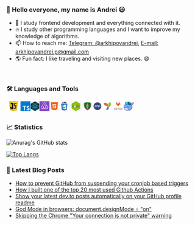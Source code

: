 ### 👋 Hello everyone, my name is Andrei 😃
- 🔭 I study frontend development and everything connected with it.
- 🔥 I study other programming languages and I want to improve my knowledge of algorithms.
- 📫 How to reach me: [Telegram: @arkhipovandrei](https://t.me/arkhipovandrei), [E-mail: arkhipovandrei.p@gmail.com](mailto:arkhipovandrei.p@gmail.com)
- 🌎 Fun fact: I like traveling and visiting new places. 😄 
<br/>

 <!--A little more about me...

 ```javascript
const thai = {
  pronouns: "she" | "her",
  code: [Javascript, Typescript, HTML, CSS, Ruby, Python, Java],
  tools: [React, Redux, Node, Storybook, Styled-Components, Jest, Docker],
  architecture: ["microservices", "event-driven", "design system pattern"],
  techCommunities: {
                        coorganizer: "AfroPython",
                        speaker: "Latinity",
                        mentor: "EducaTRANSforma"
                      },
 challenge: "I am doing the #100DaysOfCode challenge focused on react and typescript"
}
```
-->

### 🛠️ Languages and Tools
[<img height="26px" align="left" alt="javascript" src="https://github.com/arkhipovandrei/arkhipovandrei/blob/main/images/js_thumb.jpg?raw=true">](https://learn.javascript.ru/)
[<img height="26px" align="left" alt="typescript" src="https://github.com/arkhipovandrei/arkhipovandrei/blob/main/images/typescript.png?raw=true">](https://www.typescriptlang.org/)
[<img height="26px" align="left" alt="react" src="https://github.com/arkhipovandrei/arkhipovandrei/blob/main/images/png-transparent-black-and-blue-atom-icon-screenshot-react-javascript-responsive-web-design-github-angularjs-github-logo-electric-blue-signage.png?raw=true">](https://reactjs.org/)
[<img height="26px" align="left" alt="redux" src="https://github.com/arkhipovandrei/arkhipovandrei/blob/main/images/5ed819a41bec6275eade8334_Redux-p-800.jpeg?raw=true">](https://redux.js.org/)
[<img height="26px" align="left" alt="html" src="https://github.com/arkhipovandrei/arkhipovandrei/blob/main/images/kisspng-html-web-development-responsive-web-design-cascadi-end-5acb4fc4bdc2a9.6992816915232736687773.jpg?raw=true">](http://htmlbook.ru/html)
[<img height="26px" align="left" alt="css" src="https://github.com/arkhipovandrei/arkhipovandrei/blob/main/images/logo-css3.png?raw=true">](https://www.w3schools.com/css/default.asp)
[<img height="26px" align="left" alt="nodejs" src="https://github.com/arkhipovandrei/arkhipovandrei/blob/main/images/kisspng-node-js-javascript-react-mean-angularjs-austin-anderson-5c3569cfb277c8.831319791547004367731.jpg?raw=true">](https://nodejs.org/en/)
[<img height="26px" align="left" alt="mongodb" src="https://github.com/arkhipovandrei/arkhipovandrei/blob/main/images/mongodb.png?raw=true">](https://www.mongodb.com/)
[<img height="26px" align="left" alt="php" src="https://github.com/arkhipovandrei/arkhipovandrei/blob/main/images/php.png?raw=true">](https://www.php.net/)
[<img height="26px" align="left" alt="yiiframework" src="https://github.com/arkhipovandrei/arkhipovandrei/blob/main/images/yii2.png?raw=true">](https://www.yiiframework.net/) 
[<img height="26px" align="left" alt="ci/cd" src="https://github.com/arkhipovandrei/arkhipovandrei/blob/main/images/pasted-from-clipboard.png?raw=true">](https://habr.com/ru/company/otus/blog/515078/)
[<img height="26px" align="left" alt="docker" src="https://github.com/arkhipovandrei/arkhipovandrei/blob/main/images/CozzMFiUkAAD0vq.png?raw=true">](https://www.docker.com/)

<br/>
<br/>

### 📈 Statistics
![Anurag's GitHub stats](https://github-readme-stats.vercel.app/api?username=arkhipovandrei)

[![Top Langs](https://github-readme-stats.vercel.app/api/top-langs/?username=arkhipovandrei&layout=compact)](https://github.com/anuraghazra/github-readme-stats)
<br/>

### 📕 Latest Blog Posts
<!-- BLOG-POST-LIST:START -->
- [How to prevent GitHub from suspending your cronjob based triggers](https://dev.to/gautamkrishnar/how-to-prevent-github-from-suspending-your-cronjob-based-triggers-knf)
- [How I built one of the top 20 most used Github Actions](https://www.gautamkrishnar.com/how-i-built-one-of-the-top-20-most-used-github-actions/)
- [Show your latest dev.to posts automatically on your GitHub profile readme](https://dev.to/gautamkrishnar/show-your-latest-dev-to-posts-automatically-in-your-github-profile-readme-3nk8)
- [God Mode in browsers: document.designMode = &quot;on&quot;](https://dev.to/gautamkrishnar/god-mode-in-browsers-document-designmode-on-2pmo)
- [Skipping the Chrome &quot;Your connection is not private&quot; warning](https://dev.to/gautamkrishnar/quickbits-1-skipping-the-chrome-your-connection-is-not-private-warning-4kp1)
<!-- BLOG-POST-LIST:END -->